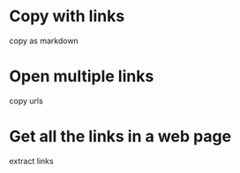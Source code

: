 # Copy with links
copy as markdown

# Open multiple links
copy urls

# Get all the links in a web page
extract links